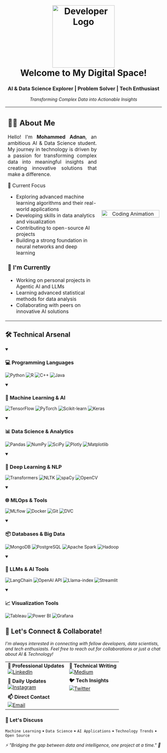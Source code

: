 
<h1 align="center">
  <img src="https://github.blog/wp-content/uploads/2014/05/db213bb4-d22e-11e3-8549-ea607b77ad7c.png" width="200px" alt="Developer Logo">
  <br>
  Welcome to My Digital Space! 
</h1>
<div align="center">
  <h3>AI & Data Science Explorer | Problem Solver | Tech Enthusiast</h3>
  <p><i>Transforming Complex Data into Actionable Insights</i></p>

</div>
<table align="center" border="0">
  <tr>
    <td width="60%">
      <h2>👨‍💻 About Me</h2>
      <p align="justify">
        Hello! I'm <b>Mohammed Adnan</b>, an ambitious AI & Data Science student. My journey in technology is driven by a passion for transforming complex data into meaningful insights and creating innovative solutions that make a difference.
      </p>
     🎯 Current Focus
  
  - Exploring advanced machine learning algorithms and their real-world applications
  - Developing skills in data analytics and visualization
  - Contributing to open-source AI projects
  - Building a strong foundation in neural networks and deep learning
  
  ### 🌱 I'm Currently
  
  - Working on personal projects in Agentic AI and LLMs
  - Learning advanced statistical methods for data analysis
  - Collaborating with peers on innovative AI solutions
</td>
<td width="40%" align="center">
  <img src="https://cdn.dribbble.com/users/1059583/screenshots/4171367/coding-freak.gif" alt="Coding Animation" width="100%">
</td>
  </tr>
</table>
<h2>🛠️ Technical Arsenal</h2>
<details open>
<summary><h3>💻 Programming Languages</h3></summary>
<p>
  <img src="https://img.shields.io/badge/Python-3776AB?style=for-the-badge&logo=python&logoColor=white" alt="Python">
  <img src="https://img.shields.io/badge/R-276DC3?style=for-the-badge&logo=r&logoColor=white" alt="R">
  <img src="https://img.shields.io/badge/C%2B%2B-00599C?style=for-the-badge&logo=c%2B%2B&logoColor=white" alt="C++">
  <img src="https://img.shields.io/badge/Java-ED8B00?style=for-the-badge&logo=openjdk&logoColor=white" alt="Java">
</p>
</details>
<details open>
<summary><h3>🤖 Machine Learning & AI</h3></summary>
<p>
  <img src="https://img.shields.io/badge/TensorFlow-FF6F00?style=for-the-badge&logo=tensorflow&logoColor=white" alt="TensorFlow">
  <img src="https://img.shields.io/badge/PyTorch-EE4C2C?style=for-the-badge&logo=pytorch&logoColor=white" alt="PyTorch">
  <img src="https://img.shields.io/badge/scikit--learn-F7931E?style=for-the-badge&logo=scikit-learn&logoColor=white" alt="Scikit-learn">
  <img src="https://img.shields.io/badge/Keras-D00000?style=for-the-badge&logo=keras&logoColor=white" alt="Keras">
</p>
</details>
<details open>
<summary><h3>📊 Data Science & Analytics</h3></summary>
<p>
  <img src="https://img.shields.io/badge/Pandas-150458?style=for-the-badge&logo=pandas&logoColor=white" alt="Pandas">
  <img src="https://img.shields.io/badge/NumPy-013243?style=for-the-badge&logo=numpy&logoColor=white" alt="NumPy">
  <img src="https://img.shields.io/badge/SciPy-8CAAE6?style=for-the-badge&logo=scipy&logoColor=white" alt="SciPy">
  <img src="https://img.shields.io/badge/Plotly-3F4F75?style=for-the-badge&logo=plotly&logoColor=white" alt="Plotly">
  <img src="https://img.shields.io/badge/Matplotlib-11557c?style=for-the-badge&logo=python&logoColor=white" alt="Matplotlib">
</p>
</details>
<details open>
<summary><h3>🧠 Deep Learning & NLP</h3></summary>
<p>
  <img src="https://img.shields.io/badge/Transformers-FFD700?style=for-the-badge&logo=huggingface&logoColor=black" alt="Transformers">
  <img src="https://img.shields.io/badge/NLTK-154F5B?style=for-the-badge&logo=python&logoColor=white" alt="NLTK">
  <img src="https://img.shields.io/badge/spaCy-09A3D5?style=for-the-badge&logo=spacy&logoColor=white" alt="spaCy">
  <img src="https://img.shields.io/badge/OpenCV-5C3EE8?style=for-the-badge&logo=opencv&logoColor=white" alt="OpenCV">
</p>
</details>
<details open>
<summary><h3>🌐 MLOps & Tools</h3></summary>
<p>
  <img src="https://img.shields.io/badge/MLflow-0194E2?style=for-the-badge&logo=mlflow&logoColor=white" alt="MLflow">
  <img src="https://img.shields.io/badge/Docker-2496ED?style=for-the-badge&logo=docker&logoColor=white" alt="Docker">
  <img src="https://img.shields.io/badge/Git-F05032?style=for-the-badge&logo=git&logoColor=white" alt="Git">
  <img src="https://img.shields.io/badge/DVC-945DD6?style=for-the-badge&logo=dvc&logoColor=white" alt="DVC">
</p>
</details>
<details open>
<summary><h3>📦 Databases & Big Data</h3></summary>
<p>
  <img src="https://img.shields.io/badge/MongoDB-47A248?style=for-the-badge&logo=mongodb&logoColor=white" alt="MongoDB">
  <img src="https://img.shields.io/badge/PostgreSQL-316192?style=for-the-badge&logo=postgresql&logoColor=white" alt="PostgreSQL">
  <img src="https://img.shields.io/badge/Apache_Spark-E25A1C?style=for-the-badge&logo=apache-spark&logoColor=white" alt="Apache Spark">
  <img src="https://img.shields.io/badge/Hadoop-66CCFF?style=for-the-badge&logo=apache-hadoop&logoColor=black" alt="Hadoop">
</p>
</details>
<details open>
<summary><h3>🚀 LLMs & AI Tools</h3></summary>
<p>
  <img src="https://img.shields.io/badge/LangChain-121212?style=for-the-badge&logo=chainlink&logoColor=white" alt="LangChain">
  <img src="https://img.shields.io/badge/OpenAI_API-412991?style=for-the-badge&logo=openai&logoColor=white" alt="OpenAI API">
  <img src="https://img.shields.io/badge/Llama--index-4C75A6?style=for-the-badge&logoColor=white" alt="Llama-index">
  <img src="https://img.shields.io/badge/Streamlit-FF4B4B?style=for-the-badge&logo=streamlit&logoColor=white" alt="Streamlit">
</p>
</details>
<details open>
<summary><h3>📈 Visualization Tools</h3></summary>
<p>
  <img src="https://img.shields.io/badge/Tableau-E97627?style=for-the-badge&logo=tableau&logoColor=white" alt="Tableau">
  <img src="https://img.shields.io/badge/Power_BI-F2C811?style=for-the-badge&logo=powerbi&logoColor=black" alt="Power BI">
  <img src="https://img.shields.io/badge/Grafana-F46800?style=for-the-badge&logo=grafana&logoColor=white" alt="Grafana">
</p>
</details>

<h2>🤝 Let's Connect & Collaborate!</h2>
<p>
  <i>I'm always interested in connecting with fellow developers, data scientists, and tech enthusiasts. Feel free to reach out for collaborations or just a chat about AI & Technology!</i>
</p>
<table>
  <tr>
    <td>
      <b>💼 Professional Updates</b><br>
      <a href="https://www.linkedin.com/in/adnan02/">
        <img src="https://img.shields.io/badge/Follow_My_Professional_Journey-0077B5?style=for-the-badge&logo=linkedin" alt="LinkedIn"/>
      </a>
    </td>
    <td>
      <b>📝 Technical Writing</b><br>
      <a href="https://medium.com/@adnans3917">
        <img src="https://img.shields.io/badge/Read_My_Tech_Articles-12100E?style=for-the-badge&logo=medium" alt="Medium"/>
      </a>
    </td>
  </tr>
  <tr>
    <td>
      <b>📸 Daily Updates</b><br>
      <a href="https://instagram.com/qari_zayn">
        <img src="https://img.shields.io/badge/Follow_My_Journey-E4405F?style=for-the-badge&logo=instagram" alt="Instagram"/>
      </a>
    </td>
    <td>
      <b>🐦 Tech Insights</b><br>
      <a href="https://twitter.com/m_adnxn">
        <img src="https://img.shields.io/badge/Follow_for_Tech_Updates-1DA1F2?style=for-the-badge&logo=twitter" alt="Twitter"/>
      </a>
    </td>
  </tr>
  <tr>
    <td colspan="2">
      <b>📫 Direct Contact</b><br>
      <a href="mailto:adnans3917@gmail.com">
        <img src="https://img.shields.io/badge/Email_for_Opportunities-D14836?style=for-the-badge&logo=gmail" alt="Email"/>
      </a>
    </td>
  </tr>
</table>
<h3>💭 Let's Discuss</h3>
<p>
  <code>Machine Learning</code> •
  <code>Data Science</code> •
  <code>AI Applications</code> •
  <code>Technology Trends</code> •
  <code>Open Source</code>
</p>

<div>
  <i>⚡ "Bridging the gap between data and intelligence, one project at a time." 🚀</i>
</div>
